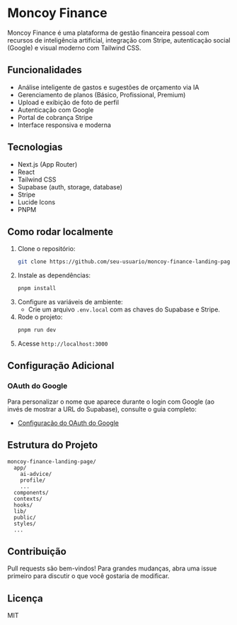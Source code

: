 # Moncoy Finance

Moncoy Finance é uma plataforma de gestão financeira pessoal com recursos de inteligência artificial, integração com Stripe, autenticação social (Google) e visual moderno com Tailwind CSS.

## Funcionalidades
- Análise inteligente de gastos e sugestões de orçamento via IA
- Gerenciamento de planos (Básico, Profissional, Premium)
- Upload e exibição de foto de perfil
- Autenticação com Google
- Portal de cobrança Stripe
- Interface responsiva e moderna

## Tecnologias
- Next.js (App Router)
- React
- Tailwind CSS
- Supabase (auth, storage, database)
- Stripe
- Lucide Icons
- PNPM

## Como rodar localmente
1. Clone o repositório:
   ```bash
   git clone https://github.com/seu-usuario/moncoy-finance-landing-page.git
   ```
2. Instale as dependências:
   ```bash
   pnpm install
   ```
3. Configure as variáveis de ambiente:
   - Crie um arquivo `.env.local` com as chaves do Supabase e Stripe.
4. Rode o projeto:
   ```bash
   pnpm run dev
   ```
5. Acesse `http://localhost:3000`

## Configuração Adicional

### OAuth do Google
Para personalizar o nome que aparece durante o login com Google (ao invés de mostrar a URL do Supabase), consulte o guia completo:
- [Configuração do OAuth do Google](./docs/SUPABASE_OAUTH_CONFIG.md)

## Estrutura do Projeto
```
moncoy-finance-landing-page/
  app/
    ai-advice/
    profile/
    ...
  components/
  contexts/
  hooks/
  lib/
  public/
  styles/
  ...
```

## Contribuição
Pull requests são bem-vindos! Para grandes mudanças, abra uma issue primeiro para discutir o que você gostaria de modificar.

## Licença
MIT
